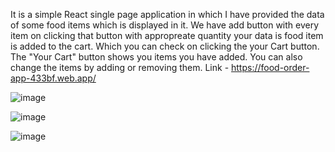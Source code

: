 It is a simple React single page application in which I have provided the data of some food items which is displayed in it.
We have add button with every item on clicking that button with appropreate quantity your data is food item is added to the cart. Which you can check on clicking the your Cart button.
The "Your Cart" button shows you items you have added.
You can also change the items by adding or removing them.
Link - https://food-order-app-433bf.web.app/

![image](https://user-images.githubusercontent.com/60085651/190048429-2dadd338-5a8b-4915-a888-2a05863d68bf.png)

![image](https://user-images.githubusercontent.com/60085651/190048522-1f85ab9e-deb4-4227-8032-d029d9c07010.png)

![image](https://user-images.githubusercontent.com/60085651/190048627-55eb63c5-b406-4ea2-917c-808862503763.png)
